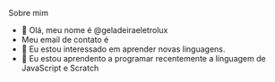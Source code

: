 Sobre mim

- 👋 Olá, meu nome é @geladeiraeletrolux
- Meu email de contato é 
- 👀 Eu estou interessado em aprender novas linguagens.
- 🌱 Eu estou aprendento a programar recentemente a linguagem de JavaScript e Scratch
